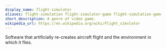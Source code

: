 ```yaml
---
display_name: flight-simulator
aliases: flight-simulation flight-simulator-game flight-simulation-game
short_description: A genre of video game.
wikipedia_url: https://en.wikipedia.org/wiki/Flight_simulator
---
```

Software that artificially re-creates aircraft flight and the environment in which it flies.